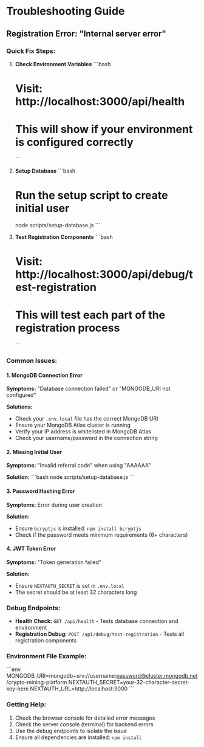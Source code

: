 # Troubleshooting Guide

## Registration Error: "Internal server error"

### Quick Fix Steps:

1. **Check Environment Variables**
   \`\`\`bash
   # Visit: http://localhost:3000/api/health
   # This will show if your environment is configured correctly
   \`\`\`

2. **Setup Database**
   \`\`\`bash
   # Run the setup script to create initial user
   node scripts/setup-database.js
   \`\`\`

3. **Test Registration Components**
   \`\`\`bash
   # Visit: http://localhost:3000/api/debug/test-registration
   # This will test each part of the registration process
   \`\`\`

### Common Issues:

#### 1. MongoDB Connection Error
**Symptoms:** "Database connection failed" or "MONGODB_URI not configured"

**Solutions:**
- Check your `.env.local` file has the correct MongoDB URI
- Ensure your MongoDB Atlas cluster is running
- Verify your IP address is whitelisted in MongoDB Atlas
- Check your username/password in the connection string

#### 2. Missing Initial User
**Symptoms:** "Invalid referral code" when using "AAAAAA"

**Solution:**
\`\`\`bash
node scripts/setup-database.js
\`\`\`

#### 3. Password Hashing Error
**Symptoms:** Error during user creation

**Solution:**
- Ensure `bcryptjs` is installed: `npm install bcryptjs`
- Check if the password meets minimum requirements (6+ characters)

#### 4. JWT Token Error
**Symptoms:** "Token generation failed"

**Solution:**
- Ensure `NEXTAUTH_SECRET` is set in `.env.local`
- The secret should be at least 32 characters long

### Debug Endpoints:

- **Health Check:** `GET /api/health` - Tests database connection and environment
- **Registration Debug:** `POST /api/debug/test-registration` - Tests all registration components

### Environment File Example:

\`\`\`env
MONGODB_URI=mongodb+srv://username:password@cluster.mongodb.net/crypto-mining-platform
NEXTAUTH_SECRET=your-32-character-secret-key-here
NEXTAUTH_URL=http://localhost:3000
\`\`\`

### Getting Help:

1. Check the browser console for detailed error messages
2. Check the server console (terminal) for backend errors
3. Use the debug endpoints to isolate the issue
4. Ensure all dependencies are installed: `npm install`
